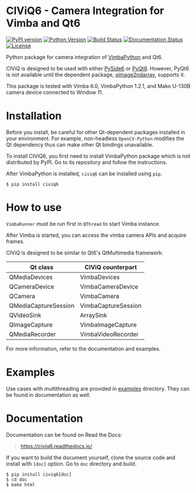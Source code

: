 # CIViQ6 - Camera Integration for Vimba and Qt6

[![PyPI version](https://badge.fury.io/py/CIViQ6.svg)](https://badge.fury.io/py/CIViQ6)
[![Python Version](https://img.shields.io/pypi/pyversions/civiq6)](https://pypi.org/project/civiq6/)
[![Build Status](https://github.com/JSS95/civiq6/actions/workflows/ci.yml/badge.svg)](https://github.com/JSS95/civiq6/actions/workflows/ci.yml)
[![Documentation Status](https://readthedocs.org/projects/civiq6/badge/?version=latest)](https://civiq6.readthedocs.io/en/latest/?badge=latest)
[![License](https://img.shields.io/github/license/JSS95/civiq6)](https://github.com/JSS95/civiq6/blob/master/LICENSE)

Python package for camera integration of [VimbaPython](https://github.com/alliedvision/VimbaPython) and Qt6.

CIViQ is designed to be used with either [PySide6](https://pypi.org/project/PySide6/) or [PyQt6](https://pypi.org/project/PyQt6/).
However, PyQt6 is not available until the dependent package, [qimage2ndarray](https://pypi.org/project/qimage2ndarray/), supports it.

This package is tested with Vimba 6.0, VimbaPython 1.2.1, and Mako U-130B camera device connected to Window 11.

# Installation

Before you install, be careful for other Qt-dependent packages installed in your environment.
For example, non-headless `OpenCV-Python` modifies the Qt dependency thus can make other Qt bindings unavailable.

To install CIViQ6, you first need to install VimbaPython package which is not distributed by PyPI.
Go to its repository and follow the instructions.

After VimbaPython is installed, `civiq6` can be installed using `pip`.

```
$ pip install civiq6
```

# How to use

`VimbaRunner` must be run first in `QThread` to start Vimba instance.

After Vimba is started, you can access the vimba camera APIs and acquire frames.

CIViQ is designed to be similar to Qt6's QtMultimedia framework:

|       Qt class       |  CIViQ counterpart  |
| -------------------- | ------------------- |
|     QMediaDevices    |     VimbaDevices    |
|     QCameraDevice    |  VimbaCameraDevice  |
|       QCamera        |     VimbaCamera     |
| QMediaCaptureSession | VimbaCaptureSession |
|      QVideoSink      |      ArraySink      |
|     QImageCapture    |  VimbaImageCapture  |
|    QMediaRecorder    |  VimbaVideoRecorder |

For more information, refer to the documentation and examples.

# Examples

Use cases with multithreading are provided in [examples](https://github.com/JSS95/civiq6/tree/master/civiq6/examples) directory.
They can be found in documentation as well.

# Documentation

Documentation can be found on Read the Docs:

> https://civiq6.readthedocs.io/

If you want to build the document yourself, clone the source code and install with `[doc]` option.
Go to `doc` directory and build.

```
$ pip install civiq6[doc]
$ cd doc
$ make html
```
